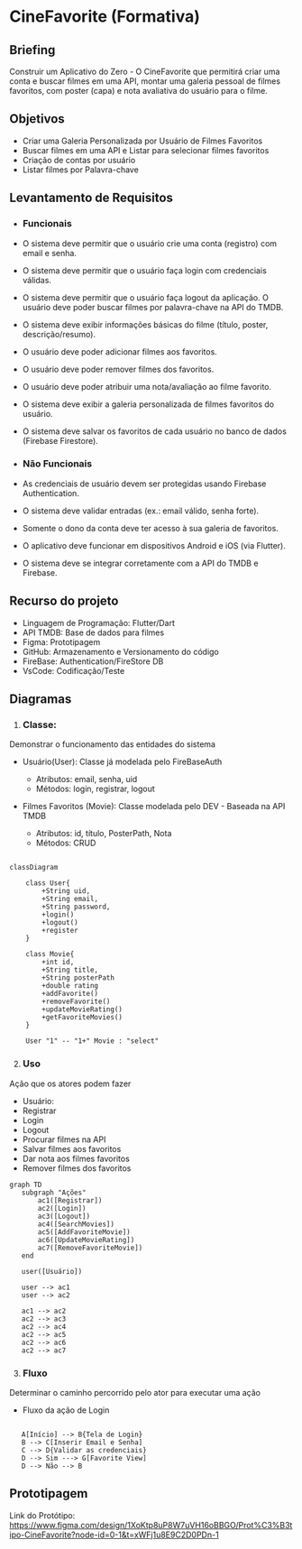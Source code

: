 # CineFavorite (Formativa)

## Briefing 
Construir um Aplicativo do Zero - O CineFavorite que permitirá criar uma conta e buscar filmes em uma API, montar uma galeria pessoal de filmes favoritos, com poster (capa) e nota avaliativa do usuário para o filme.

## Objetivos
- Criar uma Galeria Personalizada por Usuário de Filmes Favoritos
- Buscar filmes em uma API e Listar para selecionar filmes favoritos
- Criação de contas por usuário
- Listar filmes por Palavra-chave

## Levantamento de Requisitos
- ### Funcionais
 - O sistema deve permitir que o usuário crie uma conta (registro) com email e senha.
 - O sistema deve permitir que o usuário faça login com credenciais válidas.
 - O sistema deve permitir que o usuário faça logout da aplicação.
 O usuário deve poder buscar filmes por palavra-chave na API do TMDB.
 - O sistema deve exibir informações básicas do filme (título, poster, descrição/resumo).
 - O usuário deve poder adicionar filmes aos favoritos.
 - O usuário deve poder remover filmes dos favoritos.
 - O usuário deve poder atribuir uma nota/avaliação ao filme favorito.
 - O sistema deve exibir a galeria personalizada de filmes favoritos do usuário.
 - O sistema deve salvar os favoritos de cada usuário no banco de dados (Firebase Firestore).

- ### Não Funcionais
- As credenciais de usuário devem ser protegidas usando Firebase Authentication.
- O sistema deve validar entradas (ex.: email válido, senha forte).
- Somente o dono da conta deve ter acesso à sua galeria de favoritos.
- O aplicativo deve funcionar em dispositivos Android e iOS (via Flutter).
- O sistema deve se integrar corretamente com a API do TMDB e Firebase.

## Recurso do projeto
- Linguagem de Programação: Flutter/Dart
- API TMDB: Base de dados para filmes
- Figma: Prototipagem
- GitHub: Armazenamento e Versionamento do código
- FireBase: Authentication/FireStore DB
- VsCode: Codificação/Teste

## Diagramas
1. ### Classe:
Demonstrar o funcionamento das entidades do sistema
- Usuário(User): Classe já modelada pelo FireBaseAuth
    - Atributos: email, senha, uid
    - Métodos: login, registrar, logout

- Filmes Favoritos (Movie): Classe modelada pelo DEV - Baseada na API TMDB
    - Atributos: id, título, PosterPath, Nota
    - Métodos: CRUD 

```mermaid

classDiagram

    class User{
        +String uid,
        +String email,
        +String password,
        +login()
        +logout()
        +register
    }

    class Movie{
        +int id,
        +String title,
        +String posterPath
        +double rating
        +addFavorite()
        +removeFavorite()
        +updateMovieRating()
        +getFavoriteMovies()
    }

    User "1" -- "1+" Movie : "select"

```

2. ### Uso
Ação que os atores podem fazer
- Usuário:
 - Registrar
 - Login
 - Logout
 - Procurar filmes na API
 - Salvar filmes aos favoritos
 - Dar nota aos filmes favoritos
 - Remover filmes dos favoritos

 ```mermaid
 graph TD
    subgraph "Ações"
        ac1([Registrar])
        ac2([Login])
        ac3([Logout])
        ac4([SearchMovies])
        ac5([AddFavoriteMovie])
        ac6([UpdateMovieRating])
        ac7([RemoveFavoriteMovie])
    end

    user([Usuário])

    user --> ac1
    user --> ac2

    ac1 --> ac2
    ac2 --> ac3
    ac2 --> ac4
    ac2 --> ac5
    ac2 --> ac6
    ac2 --> ac7
 
 ```

 3. ### Fluxo
 Determinar o caminho percorrido pelo ator para executar uma ação

 - Fluxo da ação de Login

 ```mermaid
 
    A[Início] --> B{Tela de Login}
    B --> C[Inserir Email e Senha]
    C --> D{Validar as credenciais}
    D --> Sim ---> G[Favorite View]
    D --> Não --> B
 
 ```

 ## Prototipagem

 Link do Protótipo: https://www.figma.com/design/1XoKtp8uP8W7uVH16oBBGO/Prot%C3%B3tipo-CineFavorite?node-id=0-1&t=xWFj1u8E9C2D0PDn-1